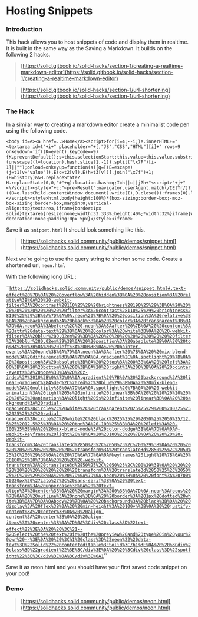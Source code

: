 # Hosting Snippets

### Introduction

This hack allows you to host snippets of code and display them in realtime.  It is built in the same way as the Saving a Markdown.  It builds on the following 2 hacks.

> [https://solid.gitbook.io/solid-hacks/section-1/creating-a-realtime-markdown-editor](https://solid.gitbook.io/solid-hacks/section-1/creating-a-realtime-markdown-editor)

> [https://solid.gitbook.io/solid-hacks/section-1/url-shortening](https://solid.gitbook.io/solid-hacks/section-1/url-shortening)

### The Hack

In a similar way to creating a markdown editor create a minimalist code pen using the following code.

```text
<body id=e><a href=..>Home</a><script>for(i=4;--i;)e.innerHTML+="<textarea id=t"+i+" placeholder="+[,"JS","CSS","HTML"][i]+" rows=9 onkeydown='if((K=event).keyCode==9){K.preventDefault();s=this.selectionStart;this.value=this.value.substring(0,this.selectionStart)+\"\t\"+this.value.substring(this.selectionEnd);this.selectionEnd=s+1}'>"+(unescape((l=location).hash.slice(1,-1)).split("\x7F")[i-1]||"");onload=onkeyup=function(a){q=[(E=escape)(j=t1[v="value"]),E(c=t2[v]),E(h=t3[v])].join("\x7f")+1;(H=history)&&H.replaceState?H.replaceState(0,0,"#"+q):location.hash=q;I=h||c||j?h+"<script>"+j+"<\/script><style>"+c:"<pre>Result";navigator.userAgent.match(/IE|Tr/)?((D=e.lastChild.contentWindow.document).write(I),D.close()):frames[0].location.replace("data:text/html,"+escape(I))}</script><style>html,body{height:100%}*{box-sizing:border-box;-moz-box-sizing:border-box;margin:0;vertical-align:top}textarea,iframe{border:1px solid}textarea{resize:none;width:33.333%;height:40%;*width:32%}iframe{width:100%;height:60%}a{position:absolute;bottom:0;right:0;background:#555;color:#fff;text-decoration:none;padding:0px 5px}</style><iframe>
```

Save it as `snippet.html` It should look something like this.

> [https://solidhacks.solid.community/public/demos/snippet.html](https://solidhacks.solid.community/public/demos/snippet.html)

Next we're going to use the query string to shorten some code.  Create a shortened url, `neon.html`

With the following long URL :

\`\`[`https://solidhacks.solid.community/public/demos/snippet.html#.text-effect%20%7B%0A%20%20overflow%3A%20hidden%3B%0A%20%20position%3A%20relative%3B%0A%20%20-webkit-filter%3A%20contrast%28110%25%29%20brightness%28190%25%29%3B%0A%20%20%20%20%20%20%20%20%20%20filter%3A%20contrast%28110%25%29%20brightness%28190%25%29%3B%0A%7D%0A%0A.neon%20%7B%0A%20%20position%3A%20relative%3B%0A%20%20background%3A%20black%3B%0A%20%20color%3A%20transparent%3B%0A%7D%0A.neon%3A%3Abefore%2C%20.neon%3A%3Aafter%20%7B%0A%20%20content%3A%20attr%28data-text%29%3B%0A%20%20color%3A%20white%3B%0A%20%20-webkit-filter%3A%20blur%280.02em%29%3B%0A%20%20%20%20%20%20%20%20%20%20filter%3A%20blur%280.02em%29%3B%0A%20%20position%3A%20absolute%3B%0A%20%20top%3A%200%3B%0A%20%20left%3A%200%3B%0A%20%20pointer-events%3A%20none%3B%0A%7D%0A.neon%3A%3Aafter%20%7B%0A%20%20mix-blend-mode%3A%20difference%3B%0A%7D%0A%0A.gradient%2C%0A.spotlight%20%7B%0A%20%20position%3A%20absolute%3B%0A%20%20top%3A%200%3B%0A%20%20left%3A%200%3B%0A%20%20bottom%3A%200%3B%0A%20%20right%3A%200%3B%0A%20%20pointer-events%3A%20none%3B%0A%20%20z-index%3A%2010%3B%0A%7D%0A%0A.gradient%20%7B%0A%20%20background%3A%20linear-gradient%2845deg%2C%20red%2C%20blue%29%3B%0A%20%20mix-blend-mode%3A%20multiply%3B%0A%7D%0A%0A.spotlight%20%7B%0A%20%20-webkit-animation%3A%20light%205s%20infinite%20linear%3B%0A%20%20%20%20%20%20%20%20%20%20animation%3A%20light%205s%20infinite%20linear%3B%0A%20%20background%3A%20radial-gradient%28circle%2C%20white%2C%20transparent%2025%25%29%200%200/25%25%2025%25%2C%20radial-gradient%28circle%2C%20white%2C%20black%2025%25%29%2050%25%2050%25/12.5%25%2012.5%25%3B%0A%20%20top%3A%20-100%25%3B%0A%20%20left%3A%20-100%25%3B%0A%20%20mix-blend-mode%3A%20color-dodge%3B%0A%7D%0A%0A@-webkit-keyframes%20light%20%7B%0A%20%20100%25%20%7B%0A%20%20%20%20-webkit-transform%3A%20translate3d%2850%25%2C%2050%25%2C%200%29%3B%0A%20%20%20%20%20%20%20%20%20%20%20%20transform%3A%20translate3d%2850%25%2C%2050%25%2C%200%29%3B%0A%20%20%7D%0A%7D%0A%0A@keyframes%20light%20%7B%0A%20%20100%25%20%7B%0A%20%20%20%20-webkit-transform%3A%20translate3d%2850%25%2C%2050%25%2C%200%29%3B%0A%20%20%20%20%20%20%20%20%20%20%20%20transform%3A%20translate3d%2850%25%2C%2050%25%2C%200%29%3B%0A%20%20%7D%0A%7D%0A.neon%20%7B%0A%20%20font%3A%20700%20220px%20%27Lato%27%2C%20sans-serif%3B%0A%20%20text-transform%3A%20uppercase%3B%0A%20%20text-align%3A%20center%3B%0A%20%20margin%3A%200%3B%0A%7D%0A.neon%3Afocus%20%7B%0A%20%20outline%3A%20none%3B%0A%20%20border%3A%201px%20dotted%20white%3B%0A%7D%0A%0Abody%20%7B%0A%20%20background%3A%20black%3B%0A%20%20display%3A%20flex%3B%0A%20%20min-height%3A%20100vh%3B%0A%20%20justify-content%3A%20center%3B%0A%20%20align-content%3A%20center%3B%0A%20%20align-items%3A%20center%3B%0A%7D%0A%3Cdiv%20class%3D%22text-effect%22%3E%0A%20%20%3C%21--%20Select%20the%20text%20in%20the%20preview%20and%20type%20in%20your%20own%20--%3E%0A%20%20%3Ch1%20class%3D%22neon%22%20data-text%3D%22Solid%22%20contenteditable%3ESolid%3C/h1%3E%0A%20%20%3Cdiv%20class%3D%22gradient%22%3E%3C/div%3E%0A%20%20%3Cdiv%20class%3D%22spotlight%22%3E%3C/div%3E%0A%3C/div%3E%0A1`](https://solidhacks.solid.community/public/demos/snippet.html#.text-effect%20%7B%0A%20%20overflow%3A%20hidden%3B%0A%20%20position%3A%20relative%3B%0A%20%20-webkit-filter%3A%20contrast%28110%25%29%20brightness%28190%25%29%3B%0A%20%20%20%20%20%20%20%20%20%20filter%3A%20contrast%28110%25%29%20brightness%28190%25%29%3B%0A%7D%0A%0A.neon%20%7B%0A%20%20position%3A%20relative%3B%0A%20%20background%3A%20black%3B%0A%20%20color%3A%20transparent%3B%0A%7D%0A.neon%3A%3Abefore%2C%20.neon%3A%3Aafter%20%7B%0A%20%20content%3A%20attr%28data-text%29%3B%0A%20%20color%3A%20white%3B%0A%20%20-webkit-filter%3A%20blur%280.02em%29%3B%0A%20%20%20%20%20%20%20%20%20%20filter%3A%20blur%280.02em%29%3B%0A%20%20position%3A%20absolute%3B%0A%20%20top%3A%200%3B%0A%20%20left%3A%200%3B%0A%20%20pointer-events%3A%20none%3B%0A%7D%0A.neon%3A%3Aafter%20%7B%0A%20%20mix-blend-mode%3A%20difference%3B%0A%7D%0A%0A.gradient%2C%0A.spotlight%20%7B%0A%20%20position%3A%20absolute%3B%0A%20%20top%3A%200%3B%0A%20%20left%3A%200%3B%0A%20%20bottom%3A%200%3B%0A%20%20right%3A%200%3B%0A%20%20pointer-events%3A%20none%3B%0A%20%20z-index%3A%2010%3B%0A%7D%0A%0A.gradient%20%7B%0A%20%20background%3A%20linear-gradient%2845deg%2C%20red%2C%20blue%29%3B%0A%20%20mix-blend-mode%3A%20multiply%3B%0A%7D%0A%0A.spotlight%20%7B%0A%20%20-webkit-animation%3A%20light%205s%20infinite%20linear%3B%0A%20%20%20%20%20%20%20%20%20%20animation%3A%20light%205s%20infinite%20linear%3B%0A%20%20background%3A%20radial-gradient%28circle%2C%20white%2C%20transparent%2025%25%29%200%200/25%25%2025%25%2C%20radial-gradient%28circle%2C%20white%2C%20black%2025%25%29%2050%25%2050%25/12.5%25%2012.5%25%3B%0A%20%20top%3A%20-100%25%3B%0A%20%20left%3A%20-100%25%3B%0A%20%20mix-blend-mode%3A%20color-dodge%3B%0A%7D%0A%0A@-webkit-keyframes%20light%20%7B%0A%20%20100%25%20%7B%0A%20%20%20%20-webkit-transform%3A%20translate3d%2850%25%2C%2050%25%2C%200%29%3B%0A%20%20%20%20%20%20%20%20%20%20%20%20transform%3A%20translate3d%2850%25%2C%2050%25%2C%200%29%3B%0A%20%20%7D%0A%7D%0A%0A@keyframes%20light%20%7B%0A%20%20100%25%20%7B%0A%20%20%20%20-webkit-transform%3A%20translate3d%2850%25%2C%2050%25%2C%200%29%3B%0A%20%20%20%20%20%20%20%20%20%20%20%20transform%3A%20translate3d%2850%25%2C%2050%25%2C%200%29%3B%0A%20%20%7D%0A%7D%0A.neon%20%7B%0A%20%20font%3A%20700%20220px%20%27Lato%27%2C%20sans-serif%3B%0A%20%20text-transform%3A%20uppercase%3B%0A%20%20text-align%3A%20center%3B%0A%20%20margin%3A%200%3B%0A%7D%0A.neon%3Afocus%20%7B%0A%20%20outline%3A%20none%3B%0A%20%20border%3A%201px%20dotted%20white%3B%0A%7D%0A%0Abody%20%7B%0A%20%20background%3A%20black%3B%0A%20%20display%3A%20flex%3B%0A%20%20min-height%3A%20100vh%3B%0A%20%20justify-content%3A%20center%3B%0A%20%20align-content%3A%20center%3B%0A%20%20align-items%3A%20center%3B%0A%7D%0A%3Cdiv%20class%3D%22text-effect%22%3E%0A%20%20%3C%21--%20Select%20the%20text%20in%20the%20preview%20and%20type%20in%20your%20own%20--%3E%0A%20%20%3Ch1%20class%3D%22neon%22%20data-text%3D%22Solid%22%20contenteditable%3ESolid%3C/h1%3E%0A%20%20%3Cdiv%20class%3D%22gradient%22%3E%3C/div%3E%0A%20%20%3Cdiv%20class%3D%22spotlight%22%3E%3C/div%3E%0A%3C/div%3E%0A1)\`\`

Save it as neon.html and you should have your first saved code snippet on your pod!

### Demo

> [https://solidhacks.solid.community/public/demos/neon.html](https://solidhacks.solid.community/public/demos/neon.html)




